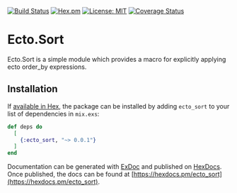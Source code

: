 [![Build Status](https://travis-ci.com/revelrylabs/ecto_sort.svg?branch=master)](https://travis-ci.org/revelrylabs/ecto_sort)
[![Hex.pm](https://img.shields.io/hexpm/dt/ecto_sort.svg)](https://hex.pm/packages/ecto_sort)
[![License: MIT](https://img.shields.io/badge/License-MIT-yellow.svg)](https://opensource.org/licenses/MIT)
[![Coverage Status](https://opencov.prod.revelry.net/projects/35/badge.svg)](https://opencov.prod.revelry.net/projects/35)

# Ecto.Sort

Ecto.Sort is a simple module which provides a macro for explicitly applying ecto order_by expressions.

## Installation

If [available in Hex](https://hex.pm/docs/publish), the package can be installed
by adding `ecto_sort` to your list of dependencies in `mix.exs`:

```elixir
def deps do
  [
    {:ecto_sort, "~> 0.0.1"}
  ]
end
```

Documentation can be generated with [ExDoc](https://github.com/elixir-lang/ex_doc)
and published on [HexDocs](https://hexdocs.pm). Once published, the docs can
be found at [https://hexdocs.pm/ecto_sort](https://hexdocs.pm/ecto_sort).

